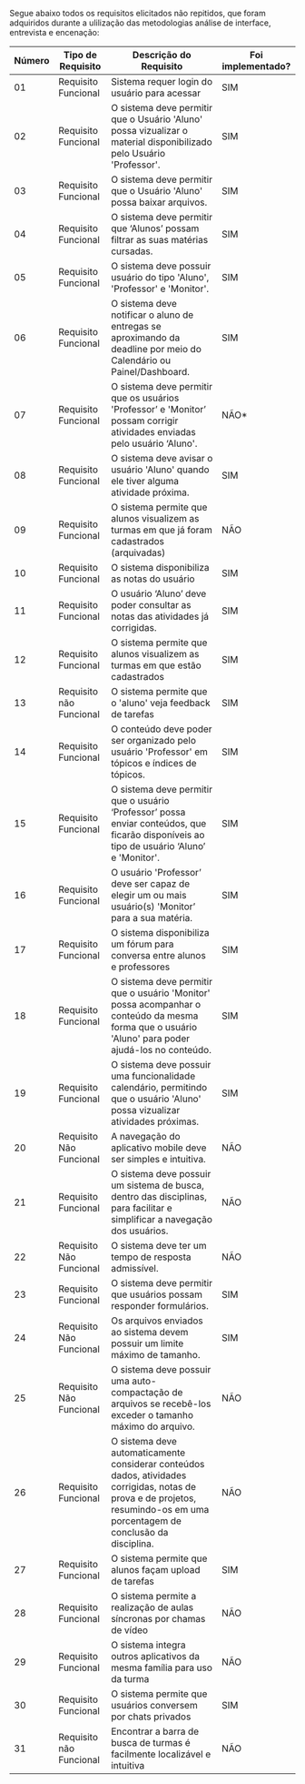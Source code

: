 Segue abaixo todos os requisitos elicitados não repitidos, que foram adquiridos durante a ulilização das metodologias análise de interface, entrevista e encenação:




| Número  | Tipo de Requisito          | Descrição do Requisito  |  Foi implementado?  |
|---------|----------------------------|-------------------------|---------------------|
| 01   |  Requisito Funcional          |  Sistema requer login do usuário para acessar | SIM | 
| 02   |  Requisito Funcional          |  O sistema deve permitir que o Usuário 'Aluno' possa vizualizar o material disponibilizado pelo Usuário 'Professor'. | SIM |
| 03   |  Requisito Funcional          |  O sistema deve permitir que o Usuário 'Aluno' possa baixar arquivos. | SIM |  
| 04      | Requisito Funcional        | O sistema deve permitir que ‘Alunos’ possam filtrar as suas matérias cursadas. | SIM |
| 05      | Requisito Funcional        | O sistema deve possuir usuário do tipo 'Aluno', 'Professor' e 'Monitor'. | SIM |
| 06      | Requisito Funcional        | O sistema deve notificar o aluno de entregas se aproximando da deadline por meio do Calendário ou Painel/Dashboard. | SIM |
| 07      | Requisito Funcional        | O sistema deve permitir que os usuários 'Professor’ e 'Monitor’ possam corrigir atividades enviadas pelo usuário ‘Aluno'. | NÃO* |
| 08   |  Requisito Funcional          |  O sistema deve avisar o usuário 'Aluno' quando ele tiver alguma atividade próxima.| SIM | 
| 09      |  Requisito Funcional       |  O sistema permite que alunos visualizem as turmas em que já foram cadastrados (arquivadas) | NÃO |
| 10      |  Requisito Funcional       |  O sistema disponibiliza as notas do usuário | SIM |
| 11      | Requisito Funcional        | O usuário ‘Aluno’ deve poder consultar as notas das atividades já corrigidas. | SIM |
| 12      |  Requisito Funcional       |  O sistema permite que alunos visualizem as turmas em que estão cadastrados| SIM |
| 13   |  Requisito não Funcional          |O sistema permite que o 'aluno' veja feedback de tarefas|  SIM |
| 14   |  Requisito Funcional          |  O conteúdo deve poder ser organizado pelo usuário 'Professor' em tópicos e índices de tópicos. |  SIM |
| 15      | Requisito Funcional        | O sistema deve permitir que o usuário ‘Professor’ possa enviar conteúdos, que ficarão disponíveis ao tipo de usuário ‘Aluno’ e 'Monitor'. | SIM |
| 16      | Requisito Funcional        | O usuário 'Professor’ deve ser capaz de elegir um ou mais usuário(s) 'Monitor’ para a sua matéria. | SIM |
| 17      |  Requisito Funcional       |  O sistema disponibiliza um fórum para conversa entre alunos e professores | SIM |
| 18      | Requisito Funcional         | O sistema deve permitir que o usuário 'Monitor' possa acompanhar o conteúdo da mesma forma que o usuário 'Aluno' para poder ajudá-los no conteúdo. | SIM |
| 19   |  Requisito Funcional          |  O sistema deve possuir uma funcionalidade calendário, permitindo que o usuário 'Aluno' possa vizualizar atividades próximas. | SIM |
| 20   |  Requisito Não Funcional      |  A navegação do aplicativo mobile deve ser simples e intuitiva. | NÃO | 
| 21   |  Requisito Funcional          |  O sistema deve possuir um sistema de busca, dentro das disciplinas, para facilitar e simplificar a navegação dos usuários.| NÃO | 
| 22      | Requisito Não Funcional     | O sistema deve ter um tempo de resposta admissível. | NÃO |
| 23      | Requisito Funcional         | O sistema deve permitir que usuários possam responder formulários. | SIM |
| 24      | Requisito Não Funcional     | Os arquivos enviados ao sistema devem possuir um limite máximo de tamanho. | SIM |
| 25      | Requisito Não Funcional     | O sistema deve possuir uma auto-compactação de arquivos se recebê-los exceder o tamanho máximo do arquivo.| NÃO | 
| 26      | Requisito Funcional        | O sistema deve automaticamente considerar conteúdos dados, atividades corrigidas, notas de prova e de projetos, resumindo-os em uma porcentagem de conclusão da disciplina.| NÃO |
| 27      |  Requisito Funcional       |  O sistema permite que alunos façam upload de tarefas | SIM |
| 28      |  Requisito Funcional       |  O sistema permite a realização de aulas síncronas por chamas de vídeo | NÃO |
| 29      |  Requisito Funcional       |  O sistema integra outros aplicativos da mesma família para uso da turma | NÃO |
| 30      |  Requisito Funcional       |  O sistema permite que usuários conversem por chats privados | SIM |
| 31   |  Requisito não Funcional          | Encontrar a barra de busca de turmas é facilmente localizável e intuitiva | NÃO |  
